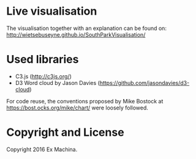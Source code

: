 # Live visualisation
The visualisation together with an explanation can be found on:
http://wietsebuseyne.github.io/SouthParkVisualisation/

# Used libraries

* C3.js (http://c3js.org/)
* D3 Word cloud by Jason Davies (https://github.com/jasondavies/d3-cloud)

For code reuse, the conventions proposed by Mike Bostock at https://bost.ocks.org/mike/chart/ were loosely followed.

# Copyright and License

Copyright 2016 Ex Machina.
